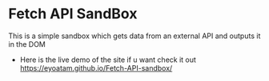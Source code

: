 # Fetch API SandBox
 This is a simple sandbox which gets data from an external API and outputs it in the DOM 
 
* Here is the live demo of the site if u want check it out https://eyoatam.github.io/Fetch-API-sandbox/ 

